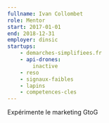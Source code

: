 ```yaml
---
fullname: Ivan Collombet
role: Mentor
start: 2017-01-01
end: 2018-12-31
employer: dinsic
startups:
    - demarches-simplifiees.fr
    - api-drones:
        inactive
    - reso
    - signaux-faibles
    - lapins
    - competences-cles
---
```


Expérimente le marketing GtoG
